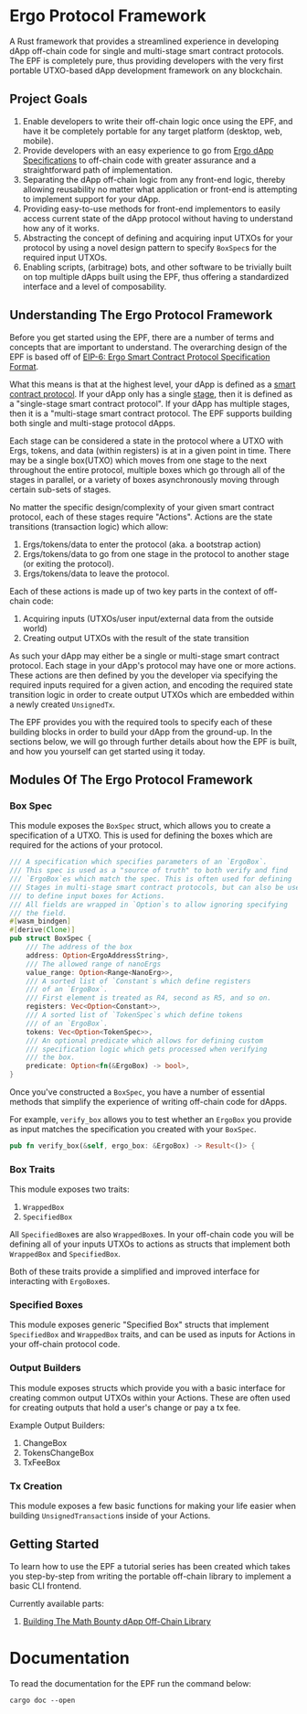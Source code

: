 # Ergo Protocol Framework

A Rust framework that provides a streamlined experience in developing dApp off-chain code for single and multi-stage smart contract protocols. The EPF is completely pure, thus providing developers with the very first portable UTXO-based dApp development framework on any blockchain.

## Project Goals
1. Enable developers to write their off-chain logic once using the EPF, and have it be completely portable for any target platform (desktop, web, mobile).
2. Provide developers with an easy experience to go from [Ergo dApp Specifications](https://github.com/ergoplatform/eips/blob/master/eip-0006.md) to off-chain code with greater assurance and a straightforward path of implementation.
3. Separating the dApp off-chain logic from any front-end logic, thereby allowing reusability no matter what application or front-end is attempting to implement support for your dApp.
4. Providing easy-to-use methods for front-end implementors to easily access current state of the dApp protocol without having to understand how any of it works.
5. Abstracting the concept of defining and acquiring input UTXOs for your protocol by using a novel design pattern to specify `BoxSpec`s for the required input UTXOs.
6. Enabling scripts, (arbitrage) bots, and other software to be trivially built on top multiple dApps built using the EPF, thus offering a standardized interface and a level of composability.


## Understanding The Ergo Protocol Framework

Before you get started using the EPF, there are a number of terms and concepts that are important to understand. The overarching design of the EPF is based off of [EIP-6: Ergo Smart Contract Protocol Specification Format](https://github.com/ergoplatform/eips/blob/master/eip-0006.md).

What this means is that at the highest level, your dApp is defined as a [smart contract protocol](https://github.com/ergoplatform/eips/blob/master/eip-0006.md#smart-contract-protocol). If your dApp only has a single [stage](https://github.com/ergoplatform/eips/blob/master/eip-0006.md#stage), then it is defined as a "single-stage smart contract protocol". If your dApp has multiple stages, then it is a "multi-stage smart contract protocol. The EPF supports building both single and multi-stage protocol dApps.

Each stage can be considered a state in the protocol where a UTXO with Ergs, tokens, and data (within registers) is at in a given point in time. There may be a single box(UTXO) which moves from one stage to the next throughout the entire protocol, multiple boxes which go through all of the stages in parallel, or a variety of boxes asynchronously moving through certain sub-sets of stages.

No matter the specific design/complexity of your given smart contract protocol, each of these stages require "Actions". Actions are the state transitions (transaction logic) which allow:
1. Ergs/tokens/data to enter the protocol (aka. a bootstrap action)
2. Ergs/tokens/data to go from one stage in the protocol to another stage (or exiting the protocol).
3. Ergs/tokens/data to leave the protocol.

Each of these actions is made up of two key parts in the context of off-chain code:
1. Acquiring inputs (UTXOs/user input/external data from the outside world)
2. Creating output UTXOs with the result of the state transition

As such your dApp may either be a single or multi-stage smart contract protocol. Each stage in your dApp's protocol may have one or more actions. These actions are then defined by you the developer via specifying the required inputs required for a given action, and encoding the required state transition logic in order to create output UTXOs which are embedded within a newly created `UnsignedTx`.

The EPF provides you with the required tools to specify each of these building blocks in order to build your dApp from the ground-up. In the sections below, we will go through further details about how the EPF is built, and how you yourself can get started using it today.


## Modules Of The Ergo Protocol Framework

### Box Spec
This module exposes the `BoxSpec` struct, which allows you to create a specification of a UTXO. This is used for defining the boxes which are required for the actions of your protocol.

```rust
/// A specification which specifies parameters of an `ErgoBox`.
/// This spec is used as a "source of truth" to both verify and find
/// `ErgoBox`es which match the spec. This is often used for defining
/// Stages in multi-stage smart contract protocols, but can also be used
/// to define input boxes for Actions.
/// All fields are wrapped in `Option`s to allow ignoring specifying
/// the field.
#[wasm_bindgen]
#[derive(Clone)]
pub struct BoxSpec {
    /// The address of the box
    address: Option<ErgoAddressString>,
    /// The allowed range of nanoErgs
    value_range: Option<Range<NanoErg>>,
    /// A sorted list of `Constant`s which define registers
    /// of an `ErgoBox`.
    /// First element is treated as R4, second as R5, and so on.
    registers: Vec<Option<Constant>>,
    /// A sorted list of `TokenSpec`s which define tokens
    /// of an `ErgoBox`.
    tokens: Vec<Option<TokenSpec>>,
    /// An optional predicate which allows for defining custom
    /// specification logic which gets processed when verifying
    /// the box.
    predicate: Option<fn(&ErgoBox) -> bool>,
}
```

Once you've constructed a `BoxSpec`, you have a number of essential methods that simplify the experience of writing off-chain code for dApps.

For example, `verify_box` allows you to test whether an `ErgoBox` you provide as input matches the specification you created with your `BoxSpec`.

```rust
pub fn verify_box(&self, ergo_box: &ErgoBox) -> Result<()> {
```

### Box Traits
This module exposes two traits:
1. `WrappedBox`
2. `SpecifiedBox`

All `SpecifiedBox`es are also `WrappedBox`es. In your off-chain code you will be defining all of your inputs UTXOs to actions as structs that implement both `WrappedBox` and `SpecifiedBox`.

Both of these traits provide a simplified and improved interface for interacting with `ErgoBox`es.


### Specified Boxes
This module exposes generic "Specified Box" structs that implement `SpecifiedBox` and `WrappedBox` traits, and can be used as inputs for Actions in your off-chain protocol code.


### Output Builders
This module exposes structs which provide you with a basic interface
for creating common output UTXOs within your Actions. These are often
used for creating outputs that hold a user's change or pay a tx fee.

Example Output Builders:
1. ChangeBox
2. TokensChangeBox
3. TxFeeBox


### Tx Creation
This module exposes a few basic functions for making your life easier when building `UnsignedTransaction`s inside of your Actions.


## Getting Started

To learn how to use the EPF a tutorial series has been created which takes you step-by-step from writing the portable off-chain library to implement a basic CLI frontend.

Currently available parts:
1. [Building The Math Bounty dApp Off-Chain Library](1.Building_The_Math_Bounty_dApp_Off-Chain_Library.md)



# Documentation

To read the documentation for the EPF run the command below:

```
cargo doc --open
```

